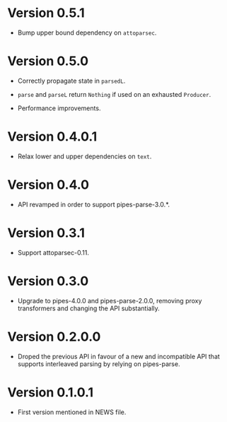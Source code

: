 # Version 0.5.1

* Bump upper bound dependency on `attoparsec`.


# Version 0.5.0

* Correctly propagate state in `parsedL`.

* `parse` and `parseL` return `Nothing` if used on an exhausted
  `Producer`.

* Performance improvements.


# Version 0.4.0.1

* Relax lower and upper dependencies on `text`.


# Version 0.4.0

* API revamped in order to support pipes-parse-3.0.*.


# Version 0.3.1

* Support attoparsec-0.11.


# Version 0.3.0

* Upgrade to pipes-4.0.0 and pipes-parse-2.0.0, removing proxy
  transformers and changing the API substantially.


# Version 0.2.0.0

* Droped the previous API in favour of a new and incompatible API
  that supports interleaved parsing by relying on pipes-parse.


# Version 0.1.0.1

* First version mentioned in NEWS file.
